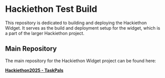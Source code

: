 # Hackiethon Test Build

This repository is dedicated to building and deploying the Hackiethon Widget. It serves as the build and deployment setup for the widget, which is a part of the larger Hackiethon project.

## Main Repository

The main repository for the Hackiethon Widget project can be found here:

[**Hackiethon2025 - TaskPals**]([https://github.com/your-username/your-main-repo](https://github.com/CWTWIS/Hackiethon25))

